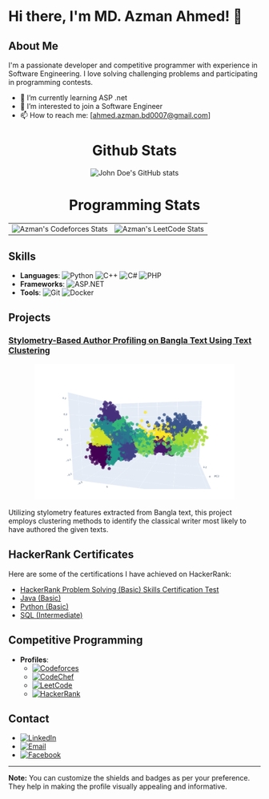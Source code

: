 # Hi there, I'm MD. Azman Ahmed! 👋

## About Me

<!--<p align="center">
  <img src="./image/me.jpg" alt="Azman Ahmed" />
</p> -->
I'm a passionate developer and competitive programmer with experience in Software Engineering. I love solving challenging problems and participating in programming contests.

<!-- - 🔭 I’m currently working on [Current Project] -->
- 🌱 I’m currently learning ASP .net
- 👯 I’m interested to join a Software Engineer
- 📫 How to reach me: [ahmed.azman.bd0007@gmail.com]



<h1 align="center">Github Stats</h1>
<div align="center">
  <img src="https://github-readme-stats.vercel.app/api?username=Azman-Ahmed&theme=radical" alt="John Doe's GitHub stats">
</div>

<h1 align="center">Programming Stats</h1>
    <table align="center">
        <tr>
            <td>
                <div align="center">
                    <img src="https://codeforces-readme-stats.vercel.app/api/card?username=Azman_Ahmed" alt="Azman's Codeforces Stats">
                </div>
            </td>
            <td>
                <div align="center">
                    <img src="https://leetcard.jacoblin.cool/user8416dI" alt="Azman's LeetCode Stats">
                </div>
            </td>
        </tr>
    </table>



## Skills

- **Languages**: ![Python](https://img.shields.io/badge/-Python-000?&logo=Python)  ![C++](https://img.shields.io/badge/-C++-000?&logo=C%2B%2B) ![C#](https://img.shields.io/badge/-C%23-000?&logo=C-Sharp) ![PHP](https://img.shields.io/badge/-PHP-000?&logo=PHP)
- **Frameworks**: ![ASP.NET](https://img.shields.io/badge/-ASP.NET-000?&logo=dotnet)
- **Tools**: ![Git](https://img.shields.io/badge/-Git-000?&logo=Git) ![Docker](https://img.shields.io/badge/-Docker-000?&logo=Docker)




## Projects

### [Stylometry-Based Author Profiling on Bangla Text Using Text Clustering](https://github.com/your-username/project-name)

<p align="center">
  <img src="./image/Clusters.png" alt="Project Image" width="400" />
</p>

Utilizing stylometry features extracted from Bangla text, this project employs clustering methods to identify the classical writer most likely to have authored the given texts.

<!-- ### [Another Project](https://github.com/your-username/another-project)
![Project Image](https://github.com/your-username/another-project/blob/main/screenshot.png)

Brief description of the project. What does it do? What technologies were used? -->



## HackerRank Certificates

Here are some of the certifications I have achieved on HackerRank:

- [HackerRank Problem Solving (Basic) Skills Certification Test](https://www.hackerrank.com/certificates/1f36801c7dc4)
- [Java (Basic)](link-to-certificate)
- [Python (Basic)](link-to-certificate)
- [SQL (Intermediate)](link-to-certificate)



## Competitive Programming

- **Profiles**:
  - [![Codeforces](https://img.shields.io/badge/-Codeforces-000?&logo=Codeforces)](https://codeforces.com/profile/Azman_Ahmed)
  - [![CodeChef](https://img.shields.io/badge/-CodeChef-000?&logo=CodeChef)](https://www.codechef.com/users/azman_ahmed)
  - [![LeetCode](https://img.shields.io/badge/-LeetCode-000?&logo=LeetCode)](https://leetcode.com/u/user8416dI/)
  - [![HackerRank](https://img.shields.io/badge/-HackerRank-000?&logo=HackerRank)](https://www.hackerrank.com/profile/ahmed_azman_bd01)

## Contact

- [![LinkedIn](https://img.shields.io/badge/-LinkedIn-000?&logo=LinkedIn)](https://www.linkedin.com/in/azman-ewubd)
- [![Email](https://img.shields.io/badge/-Email-000?&logo=Gmail)](mailto:ahmed.azman.bd0007@gmail.com)
- [![Facebook](https://img.shields.io/badge/-Facebook-000?&logo=Facebook)](https://www.facebook.com/azman.ahmed.7796?milbextid=ZbWKwL) 



---

**Note:** You can customize the shields and badges as per your preference. They help in making the profile visually appealing and informative.
